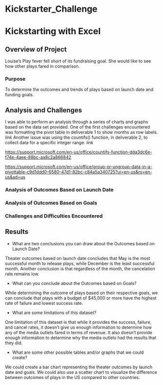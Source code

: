 # Kickstarter_Challenge
# Kickstarting with Excel

## Overview of Project
Louise’s Play fever fell short of its fundraising goal. She would like to see how other plays fared in comparison. 
### Purpose 
To determine the outcomes and trends of plays based on launch date and funding goals.


## Analysis and Challenges

I was able to perform an analysis through a series of charts and graphs based on the data set provided. One of the first challenges encountered was formatting the pivot table in deliverable 1 to show months as row labels. *link* Another issue was using the countifs() function, in deliverable 2, to collect data for a specific integer range. *link* 

https://support.microsoft.com/en-us/office/countifs-function-dda3dc6e-f74e-4aee-88bc-aa8c2a866842

https://support.microsoft.com/en-us/office/group-or-ungroup-data-in-a-pivottable-c9d1ddd0-6580-47d1-82bc-c84a5a340725?ui=en-us&rs=en-us&ad=us

### Analysis of Outcomes Based on Launch Date


### Analysis of Outcomes Based on Goals

### Challenges and Difficulties Encountered

## Results

- What are two conclusions you can draw about the Outcomes based on Launch Date?

Theater outcomes based on launch date concludes that May is the most successful month to release plays, while December is the least successful month. Another conclusion is that regardless of the month, the cancelation rate remains low. 


- What can you conclude about the Outcomes based on Goals?

While determining the outcome of plays based on their respective goals, we can conclude that plays with a budget of $45,000 or more have the highest rate of failure and lowest success rate. 


- What are some limitations of this dataset?

One limitation of this dataset is that while it provides the success, failure, and cancel rates, it doesn’t give us enough information to determine how any of the media outlets fared in terms of revenue. It also doesn’t provide enough information to determine why the media outlets had the results that they did. 


- What are some other possible tables and/or graphs that we could create?

We could create a bar chart representing the theater outcomes by launch date and goals. We could also use a scatter chart to visualize the difference between outcomes of plays in the US compared to other countries. 
